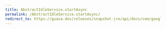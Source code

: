 ```yaml
---
title: AbstractIdleService.startAsync
permalink: /AbstractIdleService.startAsync/
redirect_to: https://guava.dev/releases/snapshot-jre/api/docs/com/google/common/util/concurrent/AbstractIdleService.html#startAsync--
---
```


